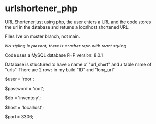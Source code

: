 # urlshortener_php
URL Shortener just using php, the user enters a URL and the code stores the url in the database and returns a localhost shortened URL.

Files live on master branch, not main.

*No styling is present, there is another repo with react styling.*


Code uses a MySQL database
PHP version: 8.0.1

Database is structured to have a name of "url_short" and a table name of "urls".
There are 2 rows in my build "ID" and "long_url"

$user = 'root';

$password = 'root';

$db = 'inventory';

$host = 'localhost';

$port = 3306;

